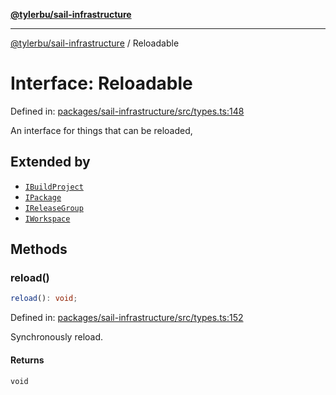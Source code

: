 [**@tylerbu/sail-infrastructure**](../README.md)

***

[@tylerbu/sail-infrastructure](../README.md) / Reloadable

# Interface: Reloadable

Defined in: [packages/sail-infrastructure/src/types.ts:148](https://github.com/microsoft/FluidFramework/blob/main/packages/sail-infrastructure/src/types.ts#L148)

An interface for things that can be reloaded,

## Extended by

- [`IBuildProject`](IBuildProject.md)
- [`IPackage`](IPackage.md)
- [`IReleaseGroup`](IReleaseGroup.md)
- [`IWorkspace`](IWorkspace.md)

## Methods

### reload()

```ts
reload(): void;
```

Defined in: [packages/sail-infrastructure/src/types.ts:152](https://github.com/microsoft/FluidFramework/blob/main/packages/sail-infrastructure/src/types.ts#L152)

Synchronously reload.

#### Returns

`void`
